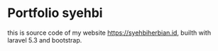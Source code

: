 # Portfolio syehbi

this is source code of my website https://syehbiherbian.id, builth with laravel 5.3 and bootstrap.

